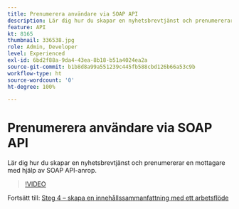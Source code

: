 ```yaml
---
title: Prenumerera användare via SOAP API
description: Lär dig hur du skapar en nyhetsbrevtjänst och prenumererar en mottagare med hjälp av SOAP API-anrop.
feature: API
kt: 8165
thumbnail: 336538.jpg
role: Admin, Developer
level: Experienced
exl-id: 6bd2f88a-9da4-43ea-8b18-b51a4024ea2a
source-git-commit: b1b8d8a99a551239c445fb588cbd126b66a53c9b
workflow-type: ht
source-wordcount: '0'
ht-degree: 100%

---
```


# Prenumerera användare via SOAP API

Lär dig hur du skapar en nyhetsbrevtjänst och prenumererar en mottagare med hjälp av SOAP API-anrop.

>[!VIDEO](https://video.tv.adobe.com/v/336538?quality=12&learn=on)

Fortsätt till: [Steg 4 – skapa en innehållssammanfattning med ett arbetsflöde](/help/tutorial-use-soap-apis/create-article-alert-delivery-overview.md)
